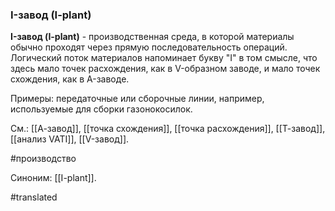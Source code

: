 ### I-завод (I-plant)

**I-завод (I-plant)** - производственная среда, в которой материалы обычно проходят через прямую последовательность операций. Логический поток материалов напоминает букву "I" в том смысле, что здесь мало точек расхождения, как в V-образном заводе, и мало точек схождения, как в A-заводе.

Примеры: передаточные или сборочные линии, например, используемые для сборки газонокосилок.

См.: [[А-завод]], [[точка схождения]], [[точка расхождения]], [[Т-завод]], [[анализ VATI]], [[V-завод]].

#производство

Синоним: [[I-plant]].

#translated
